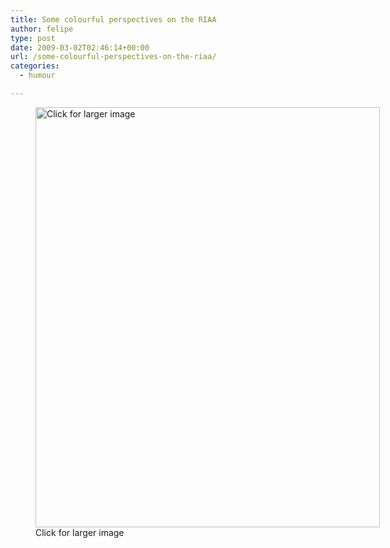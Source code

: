 ```yaml
---
title: Some colourful perspectives on the RIAA
author: felipe
type: post
date: 2009-03-02T02:46:14+00:00
url: /some-colourful-perspectives-on-the-riaa/
categories:
  - humour

---
```

<p style="text-align: center;">
  <figure id="attachment_257" style="width: 551px" class="wp-caption aligncenter"><a href="/wp-content/uploads/2009/03/safetyriaa.jpg"><img class="size-full wp-image-257" title="Have a laugh about the RIAA" src="/wp-content/uploads/2009/03/safetyriaa.jpg" alt="Click for larger image" width="551" height="672" srcset="/wp-content/uploads/2009/03/safetyriaa.jpg 787w, /wp-content/uploads/2009/03/safetyriaa-245x300.jpg 245w" sizes="(max-width: 551px) 100vw, 551px" /></a><figcaption class="wp-caption-text">Click for larger image</figcaption></figure>